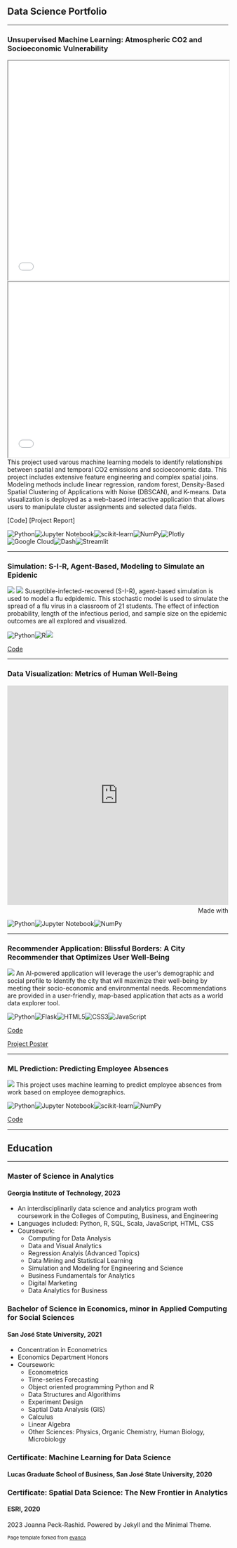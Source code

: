## Data Science Portfolio

---

### Unsupervised Machine Learning: Atmospheric CO2 and Socioeconomic Vulnerability
<iframe src="images/scatter_plot.html" width="100%" height="500">  </iframe>
<iframe src="images/kmeans_map_by_cluster.html" width="100%" height="400">  </iframe>
This project used varous machine learning models to identify relationships between spatial and temporal CO2 emissions and socioeconomic data. This project includes extensive feature engineering and complex spatial joins. Modeling methods include linear regression, random forest, Density-Based Spatial Clustering of Applications with Noise (DBSCAN), and K-means. Data visualization is deployed as a web-based interactive application that allows users to manipulate cluster assignments and selected data fields.

[Code]
[Project Report]

![Python](https://img.shields.io/badge/python-3670A0?style=for-the-badge&logo=python&logoColor=ffdd54)![Jupyter Notebook](https://img.shields.io/badge/jupyter-%23FA0F00.svg?style=for-the-badge&logo=jupyter&logoColor=white)![scikit-learn](https://img.shields.io/badge/scikit--learn-%23F7931E.svg?style=for-the-badge&logo=scikit-learn&logoColor=white)![NumPy](https://img.shields.io/badge/numpy-%23013243.svg?style=for-the-badge&logo=numpy&logoColor=white)![Plotly](https://img.shields.io/badge/Plotly-%233F4F75.svg?style=for-the-badge&logo=plotly&logoColor=white)![Google Cloud](https://img.shields.io/badge/GoogleCloud-%234285F4.svg?style=for-the-badge&logo=google-cloud&logoColor=white)![Dash](https://img.shields.io/badge/dash-008DE4?style=for-the-badge&logo=dash&logoColor=white)![Streamlit](https://img.shields.io/badge/Streamlit-FF4B4B?style=for-the-badge&logo=Streamlit&logoColor=white)


---


### Simulation: S-I-R, Agent-Based, Modeling to Simulate an Epidenic
<img src="images/flu_sim1.png?raw=true"/>
<img src="images/flu_sim2.png?raw=true"/>
Suseptible-infected-recovered (S-I-R), agent-based simulation is used to model a flu edpidemic. This stochastic model is used to simulate the spread of a flu virus in a classroom of 21 students. The effect of infection probability, length of the infectious period, and sample size on the epidemic outcomes are all explored and visualized.

![Python](https://img.shields.io/badge/python-3670A0?style=for-the-badge&logo=python&logoColor=ffdd54)![R](https://img.shields.io/badge/R-276DC3?style=for-the-badge&logo=r&logoColor=white)[![](https://img.shields.io/badge/Colab-F9AB00?style=for-the-badge&logo=googlecolab&color=525252)](#)

[Code](https://github.com/joannarashid/flu_sim/blob/main/scratch_refactoring.ipynb)


---

### Data Visualization: Metrics of Human Well-Being
<iframe src='https://flo.uri.sh/story/1887426/embed' title='Interactive or visual content' class='flourish-embed-iframe' frameborder='0' scrolling='no' style='width:100%;height:500px;' sandbox='allow-same-origin allow-forms allow-scripts allow-downloads allow-popups allow-popups-to-escape-sandbox allow-top-navigation-by-user-activation'></iframe><div style='width:100%!;margin-top:4px!important;text-align:right!important;'><a class='flourish-credit' href='https://public.flourish.studio/story/1887426/?utm_source=embed&utm_campaign=story/1887426' target='_top' style='text-decoration:none!important'><img alt='Made with Flourish' src='https://public.flourish.studio/resources/made_with_flourish.svg' style='width:105px!important;height:16px!important;border:none!important;margin:0!important;'> </a></div>

![Python](https://img.shields.io/badge/python-3670A0?style=for-the-badge&logo=python&logoColor=ffdd54)![Jupyter Notebook](https://img.shields.io/badge/jupyter-%23FA0F00.svg?style=for-the-badge&logo=jupyter&logoColor=white)![NumPy](https://img.shields.io/badge/numpy-%23013243.svg?style=for-the-badge&logo=numpy&logoColor=white)


---


### Recommender Application: Blissful Borders: A City Recommender that Optimizes User Well-Being
<img src="images/bb_app.gif?raw=true"/>
An Al-powered application will leverage the user's demographic and social profile to Identify the city that will maximize their well-being by meeting their socio-economic and environmental needs. Recommendations are provided in a user-friendly, map-based application that acts as a world data explorer tool.

![Python](https://img.shields.io/badge/python-3670A0?style=for-the-badge&logo=python&logoColor=ffdd54)![Flask](https://img.shields.io/badge/flask-%23000.svg?style=for-the-badge&logo=flask&logoColor=white)![HTML5](https://img.shields.io/badge/html5-%23E34F26.svg?style=for-the-badge&logo=html5&logoColor=white)![CSS3](https://img.shields.io/badge/css3-%231572B6.svg?style=for-the-badge&logo=css3&logoColor=white)![JavaScript](https://img.shields.io/badge/javascript-%23323330.svg?style=for-the-badge&logo=javascript&logoColor=%23F7DF1E)

[Code](https://github.com/ereppond/CSE6242-GroupProject/tree/main/BlissfulBorders)

<a href="pdf/team179poster.pdf">Project Poster</a>

---

### ML Prediction: Predicting Employee Absences
<img src="images/work_absence_thumbnail.png?raw=true"/>
This project uses machine learning to predict employee absences from work based on employee demographics.


![Python](https://img.shields.io/badge/python-3670A0?style=for-the-badge&logo=python&logoColor=ffdd54)![Jupyter Notebook](https://img.shields.io/badge/jupyter-%23FA0F00.svg?style=for-the-badge&logo=jupyter&logoColor=white)![scikit-learn](https://img.shields.io/badge/scikit--learn-%23F7931E.svg?style=for-the-badge&logo=scikit-learn&logoColor=white)![NumPy](https://img.shields.io/badge/numpy-%23013243.svg?style=for-the-badge&logo=numpy&logoColor=white)

[Code](https://github.com/joannarashid/Work_Absenteeism_ML_project/blob/master/ENGR121_absenteeism_project.ipynb)

---

## Education

---

### Master of Science in Analytics
#### Georgia Institute of Technology, 2023
- An interdisciplinarily data science and analytics program woth coursework in the Colleges of Computing, Business, and Engineering
- Languages included: Python, R, SQL, Scala, JavaScript, HTML, CSS
- Coursework:
  - Computing for Data Analysis
  - Data and Visual Analytics
  - Regression Analyis (Advanced Topics)
  - Data Mining and Statistical Learning
  - Simulation and Modeling for Engineering and Science
  - Business Fundamentals for Analytics
  - Digital Marketing
  - Data Analytics for Business

### Bachelor of Science in Economics, minor in Applied Computing for Social Sciences
#### San José State University, 2021
- Concentration in Econometrics
- Economics Department Honors 
- Coursework:
  - Econometrics
  - Time-series Forecasting
  - Object oriented programming Python and R
  - Data Structures and Algorithims
  - Experiment Design
  - Saptial Data Analysis (GIS)
  - Calculus
  - Linear Algebra
  - Other Sciences: Physics, Organic Chemistry, Human Biology, Microbiology
 
### Certificate: Machine Learning for Data Science
#### Lucas Graduate School of Business, San José State University, 2020

### Certificate: Spatial Data Science: The New Frontier in Analytics
#### ESRI, 2020

2023 Joanna Peck-Rashid. Powered by Jekyll and the Minimal Theme.
<p style="font-size:11px">Page template forked from <a href="https://github.com/evanca/quick-portfolio">evanca</a></p>
<!-- Remove above link if you don't want to attibute -->
